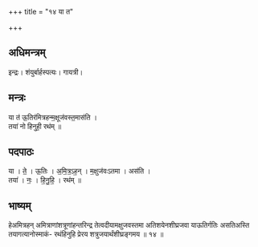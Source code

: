 +++
title = "१४ या त"

+++
## अधिमन्त्रम्
इन्द्रः। शंयुर्बार्हस्पत्यः। गायत्री।

## मन्त्रः
या त॑ ऊ॒तिर॑मित्रहन्म॒क्षूज॑वस्त॒मास॑ति ।  
तया॑ नो हिनुही॒ रथ॑म् ॥

## पदपाठः
या । ते॒ । ऊ॒तिः । अ॒मि॒त्र॒ऽह॒न् । म॒क्षुज॑वःऽतमा । अस॑ति ।  
तया॑ । नः॒ । हि॒नु॒हि॒ । रथ॑म् ॥

## भाष्यम्
हेअमित्रहन् अमित्राणांशत्रूणांहन्तरिन्द्र तेत्वदीयामक्षुजवस्तमा अतिशयेनशीघ्रजवा याऊतिर्गतिः असतिअस्ति तयागत्यानोस्माकं- रथंहिनुहि प्रेरय शत्रुजयार्थंशीघ्रङ्गमय ॥ १४ ॥